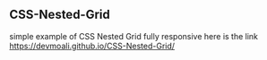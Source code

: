 CSS-Nested-Grid
-----------------
simple example of CSS Nested Grid fully responsive
here is the link https://devmoali.github.io/CSS-Nested-Grid/
